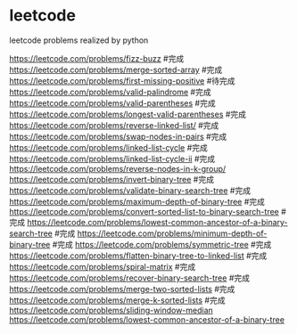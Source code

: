 # leetcode
leetcode problems realized by python

https://leetcode.com/problems/fizz-buzz #完成
https://leetcode.com/problems/merge-sorted-array #完成
https://leetcode.com/problems/first-missing-positive #待完成
https://leetcode.com/problems/valid-palindrome #完成
https://leetcode.com/problems/valid-parentheses #完成
https://leetcode.com/problems/longest-valid-parentheses #完成
https://leetcode.com/problems/reverse-linked-list/ #完成
https://leetcode.com/problems/swap-nodes-in-pairs #完成
https://leetcode.com/problems/linked-list-cycle #完成
https://leetcode.com/problems/linked-list-cycle-ii #完成
https://leetcode.com/problems/reverse-nodes-in-k-group/
https://leetcode.com/problems/invert-binary-tree #完成
https://leetcode.com/problems/validate-binary-search-tree #完成
https://leetcode.com/problems/maximum-depth-of-binary-tree #完成
https://leetcode.com/problems/convert-sorted-list-to-binary-search-tree #完成
https://leetcode.com/problems/lowest-common-ancestor-of-a-binary-search-tree #完成
https://leetcode.com/problems/minimum-depth-of-binary-tree #完成
https://leetcode.com/problems/symmetric-tree #完成
https://leetcode.com/problems/flatten-binary-tree-to-linked-list #完成
https://leetcode.com/problems/spiral-matrix #完成
https://leetcode.com/problems/recover-binary-search-tree #完成
https://leetcode.com/problems/merge-two-sorted-lists #完成
https://leetcode.com/problems/merge-k-sorted-lists #完成
https://leetcode.com/problems/sliding-window-median
https://leetcode.com/problems/lowest-common-ancestor-of-a-binary-tree
